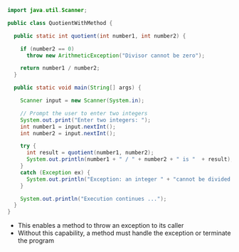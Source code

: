 
```java
import java.util.Scanner; 

public class QuotientWithMethod { 

  public static int quotient(int number1, int number2) {

    if (number2 == 0)
      throw new ArithmeticException("Divisor cannot be zero");

    return number1 / number2;
  }

  public static void main(String[] args) {

    Scanner input = new Scanner(System.in);

    // Prompt the user to enter two integers
    System.out.print("Enter two integers: ");
    int number1 = input.nextInt();
    int number2 = input.nextInt();

    try {
      int result = quotient(number1, number2);
      System.out.println(number1 + " / " + number2 + " is "  + result);
    }
    catch (Exception ex) {
      System.out.println("Exception: an integer " + "cannot be divided by zero ");
    }

    System.out.println("Execution continues ...");
  }
}
```
- This enables a method to throw an exception to its caller
- Without this capability, a method must handle the exception or terminate the program